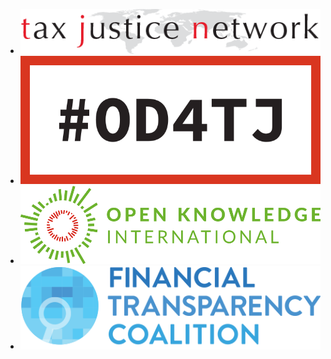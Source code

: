 - [![Tax Justice Network](../img/members/tjn.png)](http://www.taxjustice.net/)
- [![#OD4TJ](../img/logo.png)](http://datafortaxjustice.net/)
- [![Open Knowledge International](../img/oki-logo.png)](https://okfn.org/)
- [![Financial Transparency Coalition](../img/members/ftc.png)](https://financialtransparency.org/)
